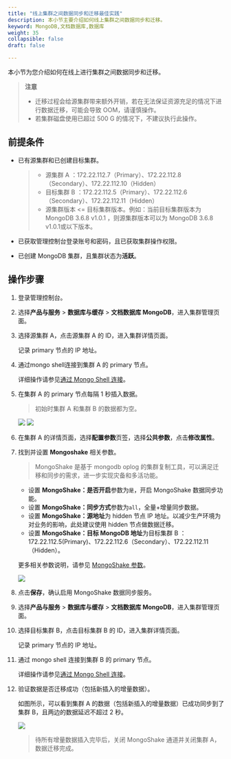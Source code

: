 ```yaml
---
title: "线上集群之间数据同步和迁移最佳实践"
description: 本小节主要介绍如何线上集群之间数据同步和迁移。 
keyword: MongoDB,文档数据库,数据库
weight: 35
collapsible: false
draft: false

---
```


本小节为您介绍如何在线上进行集群之间数据同步和迁移。

>**注意**
>
>* 迁移过程会给源集群带来额外开销，若在无法保证资源充足的情况下进行数据迁移，可能会导致 OOM，请谨慎操作。
>* 若集群磁盘使用已超过 500 G 的情况下，不建议执行此操作。

## 前提条件

* 已有源集群和已创建目标集群。

  >* 源集群 A ：172.22.112.7（Primary）、172.22.112.8（Secondary）、172.22.112.10（Hidden）
  >* 目标集群 B ：172.22.112.5（Primary）、172.22.112.6（Secondary）、172.22.112.11（Hidden）
  >* 源集群版本 <= 目标集群版本。例如：当前目标集群版本为 MongoDB 3.6.8 v1.0.1 ，则源集群版本可以为 MongoDB 3.6.8 v1.0.1或以下版本。

* 已获取管理控制台登录账号和密码，且已获取集群操作权限。

* 已创建 MongoDB 集群，且集群状态为**活跃**。


## 操作步骤

1. 登录管理控制台。

2. 选择**产品与服务** > **数据库与缓存** > **文档数据库 MongoDB**，进入集群管理页面。

3. 选择源集群 A，点击源集群 A 的 ID，进入集群详情页面。

   记录 primary 节点的 IP 地址。

4. 通过mongo shell连接到集群 A 的 primary 节点。

   详细操作请参见[通过 Mongo Shell 连接](/database/mongodb/manual/mgt_connect/access_mongodb/#通过-mongo-shell-连接)。

5. 在集群 A 的 primary 节点每隔 1 秒插入数据。

   > 初始时集群 A 和集群 B 的数据都为空。

   <img src="../../_images/migration_online_01.png">

   <img src="../../_images/migration_online_02.png">

6. 在集群 A 的详情页面，选择**配置参数**页签，选择**公共参数**，点击**修改属性**。

7. 找到并设置 **Mongoshake** 相关参数。

   >MongoShake 是基于 mongodb oplog 的集群复制工具，可以满足迁移和同步的需求，进一步实现灾备和多活功能。

   * 设置 **MongoShake：是否开启**参数为`是`，开启 MongoShake 数据同步功能。
   * 设置 **MongoShake：同步方式**参数为`all`，全量+增量同步数据。
   * 设置 **MongoShake：源地址**为 hidden 节点 IP 地址。以减少生产环境为对业务的影响，此处建议使用 hidden 节点做数据迁移。
   * 设置 **MongoShake：目标 MongoDB 地址**为目标集群 B ：172.22.112.5(Primary)、172.22.112.6（Secondary）、172.22.112.11（Hidden）。

   更多相关参数说明，请参见 [MongoShake 参数](/database/mongodb/manual/migration/mongo_shake/#mongoshake-参数)。

   <img src="../../_images/migration_online_03.png">

8. 点击**保存**，确认启用 MongoShake 数据同步服务。

9. 选择**产品与服务** > **数据库与缓存** > **文档数据库 MongoDB**，进入集群管理页面。

10. 选择目标集群 B，点击目标集群 B 的 ID，进入集群详情页面。

    记录 primary 节点的 IP 地址。

11. 通过 mongo shell 连接到集群 B 的 primary 节点。

    详细操作请参见[通过 Mongo Shell 连接](/database/mongodb/manual/mgt_connect/access_mongodb/#通过-mongo-shell-连接)。

12. 验证数据是否迁移成功（包括新插入的增量数据）。

    如图所示，可以看到集群 A 的数据（包括新插入的增量数据）已成功同步到了集群 B，且两边的数据延迟不超过 2 秒。

    <img src="../../_images/migration_online_04.png">

    > 待所有增量数据插入完毕后，关闭 MongoShake 通道并关闭集群 A，数据迁移完成。

